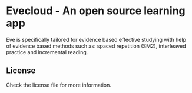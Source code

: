 # Evecloud - An open source learning app
Eve is specifically tailored for evidence based effective studying with help of evidence based methods such as: spaced repetition (SM2), interleaved practice and incremental reading.
## License
Check the license file for more information.
